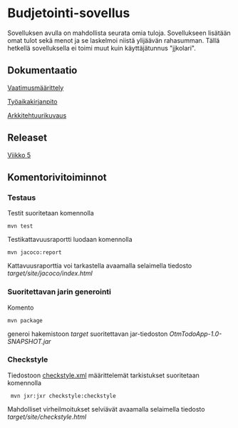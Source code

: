 # Budjetointi-sovellus

Sovelluksen avulla on mahdollista seurata omia tuloja. Sovellukseen lisätään omat tulot sekä menot ja se laskelmoi niistä ylijäävän rahasumman. Tällä hetkellä sovelluksella ei toimi muut kuin käyttäjätunnus "jjkolari".

## Dokumentaatio

[Vaatimusmäärittely](https://github.com/jjkolari/ot-harjoitustyo/blob/master/dokumentointi/vaatimusmaarittely.md)

[Työaikakirjanpito](https://github.com/jjkolari/ot-harjoitustyo/blob/master/dokumentointi/tuntikirjanpito.md)

[Arkkitehtuurikuvaus](https://github.com/jjkolari/ot-harjoitustyo/blob/master/dokumentointi/arkkitehtuuri.md)

## Releaset

[Viikko 5](https://github.com/jjkolari/ot-harjoitustyo/releases/tag/viikko5)

## Komentorivitoiminnot

### Testaus

Testit suoritetaan komennolla

```
mvn test
```

Testikattavuusraportti luodaan komennolla

```
mvn jacoco:report
```

Kattavuusraporttia voi tarkastella avaamalla selaimella tiedosto _target/site/jacoco/index.html_

### Suoritettavan jarin generointi

Komento

```
mvn package
```

generoi hakemistoon _target_ suoritettavan jar-tiedoston _OtmTodoApp-1.0-SNAPSHOT.jar_



### Checkstyle

Tiedostoon [checkstyle.xml](https://github.com/mluukkai/OtmTodoApp/blob/master/checkstyle.xml) määrittelemät tarkistukset suoritetaan komennolla

```
 mvn jxr:jxr checkstyle:checkstyle
```

Mahdolliset virheilmoitukset selviävät avaamalla selaimella tiedosto _target/site/checkstyle.html_

